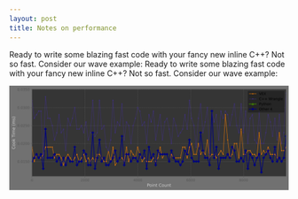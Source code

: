 ```yaml
---
layout: post
title: Notes on performance
---
```

Ready to write some blazing fast code with your fancy new inline C++? Not so fast. Consider our wave example:
Ready to write some blazing fast code with your fancy new inline C++? Not so fast. Consider our wave example:

![wave_example](../assets/images/notes_on_performance/wave_performance.svg)